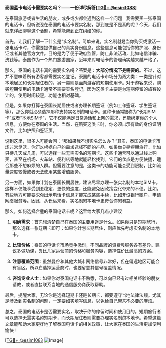 **泰国蓝卡电话卡需要实名吗？——一份详尽解答[[TG💪+ @esim1088](https://t.me/s/esim1088)]**

在泰国旅游或者生活的朋友，或多或少都会遇到这样一个问题：我需要买一张泰国的电话卡，但听说现在泰国的电话卡要实名制，那到底是不是真的呢？今天，我们就来详细聊聊这个话题，希望能帮到正在纠结的你。

首先，让我们了解一下什么是“实名制”。简单来说，实名制就是当你购买或激活一张电话卡时，你需要提供自己的真实身份信息。这些信息可能包括你的护照、身份证或者其他官方文件。目的是为了便于政府监管，防止非法活动，比如电信诈骗、洗钱等。泰国作为一个热门旅游国家，近年来对电话卡的管理确实越来越严格了。

那么，泰国的电话卡真的需要实名吗？答案是：**大部分情况下是需要的**。不过，这并不意味着所有游客都需要实名登记。泰国的电话卡市场分为两大类：一类是针对本地居民和长期居住者的，另一类则是面向游客的短期使用卡。对于游客来说，购买短期使用的电话卡通常不需要实名登记，因为这类卡主要是为短期停留的旅客设计的，使用时间较短，功能也相对基础。

但是，如果你打算在泰国长期居住或者办理长期签证（例如工作签证、学生签证等），那么你就必须选择那种支持实名制的电话卡。这种卡通常被称为“长期SIM卡”或者“本地SIM卡”，它不仅能满足日常通话和上网的需求，还能绑定你的个人信息，方便你在泰国的生活。当然，在购买这类卡时，你必须出示有效的身份证明文件，比如护照和签证页。

说到这里，很多人可能会问：“那如果我不想实名怎么办？”其实，泰国的电话卡市场非常灵活，你可以根据自己的需求选择不同的产品。如果你只是短期旅行，比如只待几天或几周，可以选择一些无需实名的短期卡。这些卡通常可以通过线上购买，甚至在机场、火车站、便利店等地就能轻松找到。它们的优点是方便快捷，适合那些不想麻烦的人群。但需要注意的是，这类卡的功能可能会受到限制，比如流量速度较慢或者无法使用某些增值服务。

另一方面，如果你计划在泰国长期居住，建议尽早办理一张实名制的本地SIM卡。这样不仅能享受到更稳定、更快的速度，还能避免因政策变化带来的不便。比如，有些地方可能要求你出示电话卡信息才能完成某些手续，比如开设银行账户、申请网络服务等。因此，从长远来看，实名制的本地卡更符合你的利益。

那么，如何选择合适的泰国电话卡呢？这里给大家几点小建议：

1. **明确需求**：首先想清楚自己在泰国的主要用途是什么。如果你只是短期旅行，那么选择一张短期卡即可；如果你计划长期居住，则应优先考虑实名制的本地卡。
   
2. **比较价格**：泰国的电话卡市场竞争激烈，不同品牌的资费和服务各有差异。建议多做功课，对比几家运营商的价格和服务内容，选择性价比最高的方案。

3. **注意覆盖范围**：虽然曼谷和其他大城市网络信号非常好，但在偏远地区可能会有盲区。所以在选择运营商时，也要留意其信号覆盖情况。

4. **咨询专业人士**：如果你对泰国电话卡不熟悉，可以向已经有过相关经验的朋友请教，或者直接联系当地的通信服务商获取帮助。

最后，提醒大家，无论你是选择短期卡还是长期卡，都要遵守当地法律法规。尤其是涉及到实名制的问题，一定要如实填写信息，以免给自己带来不必要的麻烦。

总之，泰国的电话卡是否需要实名，取决于你的停留时间和使用目的。短期旅行者可以选择无需实名的短期卡，而长期居住者则需要办理实名制的本地卡。希望这篇文章能帮助大家更好地了解泰国电话卡的相关政策，让大家在泰国的生活更加便利愉快！

[[TG💪+ @esim1088](https://t.me/s/esim1088) ![Image](https://i.postimg.cc/4NQfJmqS/Snipaste-2025-05-13-00-14-12.png)]